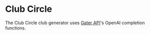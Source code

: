 # Club Circle
The Club Circle club generator uses [Gater API](https://github.com/RealEmmettS/Gater_API)'s OpenAI completion functions.
